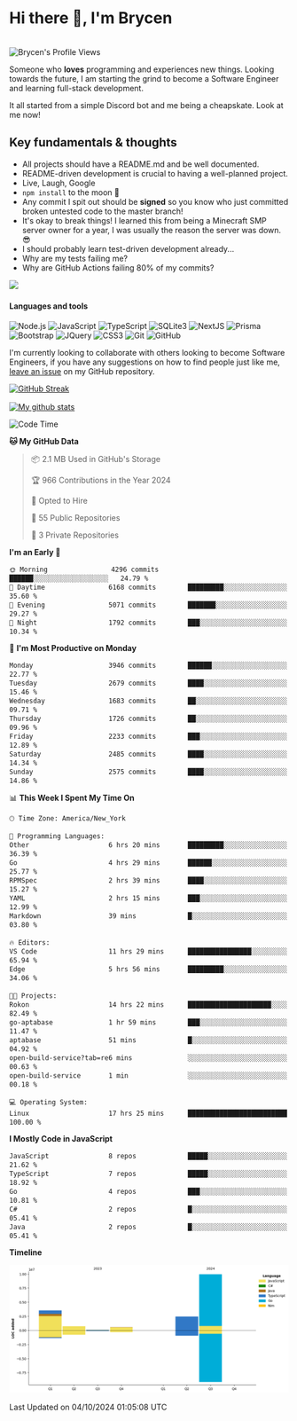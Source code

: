 # Hi there 👋, I'm Brycen

<br>
<img src="https://komarev.com/ghpvc/?username=BrycensRanch" alt="Brycen's Profile Views" />

Someone who **loves** programming and experiences new things. Looking towards the future, I am starting the grind to become a Software Engineer and learning full-stack development.

It all started from a simple Discord bot and me being a cheapskate. Look at me now!

## Key fundamentals & thoughts

- All projects should have a README.md and be well documented.
- README-driven development is crucial to having a well-planned project.
- Live, Laugh, Google
- `npm install` to the moon 🚀
- Any commit I spit out should be **signed** so you know who just committed broken untested code to the master branch!
- It's okay to break things! I learned this from being a Minecraft SMP server owner for a year, I was usually the reason the server was down. 😎
- I should probably learn test-driven development already...
- Why are my tests failing me?
- Why are GitHub Actions failing 80% of my commits? 

<img src="https://res.cloudinary.com/practicaldev/image/fetch/s--OoBLh7-Q--/c_limit%2Cf_auto%2Cfl_progressive%2Cq_auto%2Cw_880/https://cdn-images-1.medium.com/max/1614/1%2A8BlqJ8lNVZzuRjAg1mZ50w.png" height="400"/>

<h4>Languages and tools</h4>
<p>
  <img src="https://img.shields.io/badge/node.js%20-%2343853D.svg?&style=for-the-badge&logo=node.js&logoColor=white" alt="Node.js" />
  <img src="https://img.shields.io/badge/javascript%20-%23323330.svg?&style=for-the-badge&logo=javascript&logoColor=%23F7DF1E" alt="JavaScript" />
  <img src="https://img.shields.io/badge/typescript%20-%23323330.svg?&style=for-the-badge&logo=typescript&logoColor=#3467eb" alt="TypeScript" />
  <img src="https://img.shields.io/badge/sqlite3%20-%23323330.svg?&style=for-the-badge&logo=sqlite&logoColor=#3467eb" alt="SQLite3" />
  <img src="https://img.shields.io/badge/Next.JS%20-%23323330.svg?&style=for-the-badge&logo=next.js&logoColor=#3467eb" alt="NextJS" />
  <img src="https://img.shields.io/badge/Prisma%20-%23323330.svg?&style=for-the-badge&logo=prisma&logoColor=#3467eb" alt="Prisma" />
  <img src="https://img.shields.io/badge/bootstrap%20-%23323330.svg?&style=for-the-badge&logo=bootstrap" alt="Bootstrap" />
  <img src="https://img.shields.io/badge/jquery%20-%23323330.svg?&style=for-the-badge&logo=jquery" alt="JQuery" />
  <img src="https://img.shields.io/badge/css3%20-%23323330.svg?&style=for-the-badge&logo=css3" alt="CSS3" />
  <img src="https://img.shields.io/badge/git%20-%23323330.svg?&style=for-the-badge&logo=git" alt="Git" />
  <img src="https://img.shields.io/badge/github%20-%23323330.svg?&style=for-the-badge&logo=github" alt="GitHub" />
</p>

 I'm currently looking to collaborate with others looking to become Software Engineers, if you have any suggestions on how to find people just like me, [leave an issue](https://github.com/BrycensRanch/BrycensRanch/issues/new) on my GitHub repository.
 
 <p><a href="https://git.io/streak-stats"><img src="https://streak-stats.demolab.com?user=BrycensRanch&amp;theme=dark&amp;hide_border=true&amp;fire=EB5454&amp;ring=0CEB19" alt="GitHub Streak"></a></p>

<a href="https://github.com/anuraghazra/github-readme-stats">
  <img align="center" src="https://github-readme-stats.anuraghazra1.vercel.app/api?username=BrycensRanch&show_icons=true&line_height=27&include_all_commits=true" alt="My github stats" />
</a>

<!--START_SECTION:waka-->
![Code Time](http://img.shields.io/badge/Code%20Time-1%2C006%20hrs%2059%20mins-blue)

**🐱 My GitHub Data** 

> 📦 2.1 MB Used in GitHub's Storage 
 > 
> 🏆 966 Contributions in the Year 2024
 > 
> 💼 Opted to Hire
 > 
> 📜 55 Public Repositories 
 > 
> 🔑 3 Private Repositories 
 > 
**I'm an Early 🐤** 

```text
🌞 Morning                4296 commits        ██████░░░░░░░░░░░░░░░░░░░   24.79 % 
🌆 Daytime                6168 commits        █████████░░░░░░░░░░░░░░░░   35.60 % 
🌃 Evening                5071 commits        ███████░░░░░░░░░░░░░░░░░░   29.27 % 
🌙 Night                  1792 commits        ███░░░░░░░░░░░░░░░░░░░░░░   10.34 % 
```
📅 **I'm Most Productive on Monday** 

```text
Monday                   3946 commits        ██████░░░░░░░░░░░░░░░░░░░   22.77 % 
Tuesday                  2679 commits        ████░░░░░░░░░░░░░░░░░░░░░   15.46 % 
Wednesday                1683 commits        ██░░░░░░░░░░░░░░░░░░░░░░░   09.71 % 
Thursday                 1726 commits        ██░░░░░░░░░░░░░░░░░░░░░░░   09.96 % 
Friday                   2233 commits        ███░░░░░░░░░░░░░░░░░░░░░░   12.89 % 
Saturday                 2485 commits        ████░░░░░░░░░░░░░░░░░░░░░   14.34 % 
Sunday                   2575 commits        ████░░░░░░░░░░░░░░░░░░░░░   14.86 % 
```


📊 **This Week I Spent My Time On** 

```text
🕑︎ Time Zone: America/New_York

💬 Programming Languages: 
Other                    6 hrs 20 mins       █████████░░░░░░░░░░░░░░░░   36.39 % 
Go                       4 hrs 29 mins       ██████░░░░░░░░░░░░░░░░░░░   25.77 % 
RPMSpec                  2 hrs 39 mins       ████░░░░░░░░░░░░░░░░░░░░░   15.27 % 
YAML                     2 hrs 15 mins       ███░░░░░░░░░░░░░░░░░░░░░░   12.99 % 
Markdown                 39 mins             █░░░░░░░░░░░░░░░░░░░░░░░░   03.80 % 

🔥 Editors: 
VS Code                  11 hrs 29 mins      ████████████████░░░░░░░░░   65.94 % 
Edge                     5 hrs 56 mins       █████████░░░░░░░░░░░░░░░░   34.06 % 

🐱‍💻 Projects: 
Rokon                    14 hrs 22 mins      █████████████████████░░░░   82.49 % 
go-aptabase              1 hr 59 mins        ███░░░░░░░░░░░░░░░░░░░░░░   11.47 % 
aptabase                 51 mins             █░░░░░░░░░░░░░░░░░░░░░░░░   04.92 % 
open-build-service?tab=re6 mins              ░░░░░░░░░░░░░░░░░░░░░░░░░   00.63 % 
open-build-service       1 min               ░░░░░░░░░░░░░░░░░░░░░░░░░   00.18 % 

💻 Operating System: 
Linux                    17 hrs 25 mins      █████████████████████████   100.00 % 
```

**I Mostly Code in JavaScript** 

```text
JavaScript               8 repos             █████░░░░░░░░░░░░░░░░░░░░   21.62 % 
TypeScript               7 repos             █████░░░░░░░░░░░░░░░░░░░░   18.92 % 
Go                       4 repos             ███░░░░░░░░░░░░░░░░░░░░░░   10.81 % 
C#                       2 repos             █░░░░░░░░░░░░░░░░░░░░░░░░   05.41 % 
Java                     2 repos             █░░░░░░░░░░░░░░░░░░░░░░░░   05.41 % 
```



**Timeline**

![Lines of Code chart](https://raw.githubusercontent.com/BrycensRanch/BrycensRanch/main/assets/bar_graph.png)


 Last Updated on 04/10/2024 01:05:08 UTC
<!--END_SECTION:waka-->

<!--
**BrycensRanch/BrycensRanch** is a ✨ _special_ ✨ repository because its `README.md` (this file) appears on your GitHub profile.

Here are some ideas to get you started:

- 🔭 I’m currently working on ...
- 🌱 I’m currently learning ...
- 👯 I’m looking to collaborate on ...
- 🤔 I’m looking for help with ...
- 💬 Ask me about ...
- 📫 How to reach me: ...
- 😄 Pronouns: ...
- ⚡ Fun fact: ...
-->
